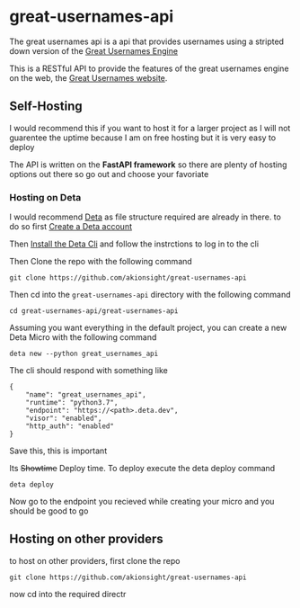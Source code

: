 # great-usernames-api

The great usernames api is a api that provides usernames using a stripted down version of the <a href="https://github.com/akionsight/great-usernames">Great Usernames Engine</a>

This is a RESTful API to provide the features of the great usernames engine on the web, the <a href="https://github.com/akionsight/The-Great-Usernames-Website">Great Usernames website</a>.


## Self-Hosting

I would recommend this if you want to host it for a larger project as I will not guarentee the uptime because I am on free hosting but it is very easy to deploy

The API is written on the **FastAPI framework** so there are plenty of hosting options out there so go out and choose your favoriate

### Hosting on Deta

I would recommend <a href="https://deta.sh">Deta</a> as file structure required are already in there. to do so first <a href="https://www.deta.sh/">Create a Deta account</a> 

Then <a href="https://docs.deta.sh/docs/cli/install">Install the Deta Cli</a> and follow the instrctions to log in to the cli

Then Clone the repo with the following command 
```
git clone https://github.com/akionsight/great-usernames-api
```

Then cd into the `great-usernames-api` directory with the following command

```
cd great-usernames-api/great-usernames-api
```

Assuming you want everything in the default project, you can create a new Deta Micro with the following command

```
deta new --python great_usernames_api
```
The cli should respond with something like 
```
{
    "name": "great_usernames_api",
    "runtime": "python3.7",
    "endpoint": "https://<path>.deta.dev",
    "visor": "enabled",
    "http_auth": "enabled"
}
```
Save this, this is important

Its <strike>Showtime</strike> Deploy time. To deploy execute the deta deploy command

```
deta deploy
```

Now go to the endpoint you recieved while creating your micro and you should be good to go

## Hosting on other providers

to host on other providers, first clone the repo

```
git clone https://github.com/akionsight/great-usernames-api
```

now cd into the required directr
